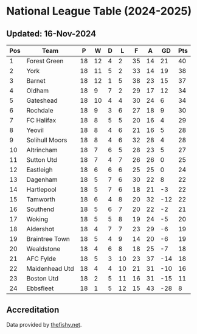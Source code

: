 # National League Table (2024-2025)
## Updated: 16-Nov-2024

| Pos | Team | P | W | D | L | F | A | GD | Pts |
| --- | --- | --- | --- | --- | --- | --- | --- | --- | --- |
| 1 | Forest Green | 18 | 12 | 4 | 2 | 35 | 14 | 21 | 40 |
| 2 | York | 18 | 11 | 5 | 2 | 33 | 14 | 19 | 38 |
| 3 | Barnet | 18 | 12 | 1 | 5 | 38 | 23 | 15 | 37 |
| 4 | Oldham | 18 | 9 | 7 | 2 | 29 | 17 | 12 | 34 |
| 5 | Gateshead | 18 | 10 | 4 | 4 | 30 | 24 | 6 | 34 |
| 6 | Rochdale | 18 | 9 | 3 | 6 | 27 | 18 | 9 | 30 |
| 7 | FC Halifax | 18 | 8 | 5 | 5 | 20 | 16 | 4 | 29 |
| 8 | Yeovil | 18 | 8 | 4 | 6 | 21 | 16 | 5 | 28 |
| 9 | Solihull Moors | 18 | 8 | 4 | 6 | 32 | 28 | 4 | 28 |
| 10 | Altrincham | 18 | 7 | 6 | 5 | 28 | 23 | 5 | 27 |
| 11 | Sutton Utd | 18 | 7 | 4 | 7 | 26 | 26 | 0 | 25 |
| 12 | Eastleigh | 18 | 6 | 6 | 6 | 25 | 25 | 0 | 24 |
| 13 | Dagenham | 18 | 5 | 7 | 6 | 30 | 22 | 8 | 22 |
| 14 | Hartlepool | 18 | 5 | 7 | 6 | 18 | 21 | -3 | 22 |
| 15 | Tamworth | 18 | 6 | 4 | 8 | 20 | 32 | -12 | 22 |
| 16 | Southend | 18 | 5 | 6 | 7 | 20 | 22 | -2 | 21 |
| 17 | Woking | 18 | 5 | 5 | 8 | 19 | 24 | -5 | 20 |
| 18 | Aldershot | 18 | 4 | 7 | 7 | 23 | 29 | -6 | 19 |
| 19 | Braintree Town | 18 | 5 | 4 | 9 | 14 | 20 | -6 | 19 |
| 20 | Wealdstone | 18 | 4 | 6 | 8 | 18 | 25 | -7 | 18 |
| 21 | AFC Fylde | 18 | 5 | 3 | 10 | 23 | 37 | -14 | 18 |
| 22 | Maidenhead Utd | 18 | 4 | 4 | 10 | 21 | 31 | -10 | 16 |
| 23 | Boston Utd | 18 | 2 | 5 | 11 | 16 | 31 | -15 | 11 |
| 24 | Ebbsfleet | 18 | 1 | 5 | 12 | 15 | 43 | -28 | 8 |

## Accreditation 

Data provided by [thefishy.net](https://www.thefishy.net/).
